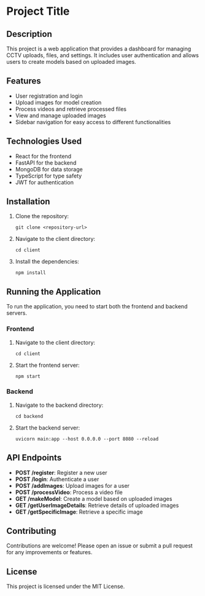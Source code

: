 # Project Title

## Description
This project is a web application that provides a dashboard for managing CCTV uploads, files, and settings. It includes user authentication and allows users to create models based on uploaded images.

## Features
- User registration and login
- Upload images for model creation
- Process videos and retrieve processed files
- View and manage uploaded images
- Sidebar navigation for easy access to different functionalities

## Technologies Used
- React for the frontend
- FastAPI for the backend
- MongoDB for data storage
- TypeScript for type safety
- JWT for authentication

## Installation
1. Clone the repository:
   ```
   git clone <repository-url>
   ```
2. Navigate to the client directory:
   ```
   cd client
   ```
3. Install the dependencies:
   ```
   npm install
   ```

## Running the Application
To run the application, you need to start both the frontend and backend servers.

### Frontend
1. Navigate to the client directory:
   ```
   cd client
   ```
2. Start the frontend server:
   ```
   npm start
   ```

### Backend
1. Navigate to the backend directory:
   ```
   cd backend
   ```
2. Start the backend server:
   ```
   uvicorn main:app --host 0.0.0.0 --port 8080 --reload
   ```

## API Endpoints
- **POST /register**: Register a new user
- **POST /login**: Authenticate a user
- **POST /addImages**: Upload images for a user
- **POST /processVideo**: Process a video file
- **GET /makeModel**: Create a model based on uploaded images
- **GET /getUserImageDetails**: Retrieve details of uploaded images
- **GET /getSpecificImage**: Retrieve a specific image

## Contributing
Contributions are welcome! Please open an issue or submit a pull request for any improvements or features.

## License
This project is licensed under the MIT License.